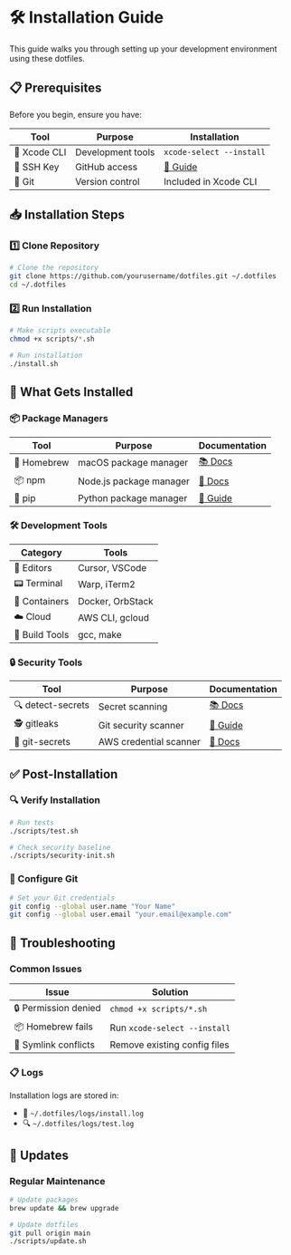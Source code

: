 # 🛠️ Installation Guide

This guide walks you through setting up your development environment using these dotfiles.

## 📋 Prerequisites

Before you begin, ensure you have:

| Tool | Purpose | Installation |
|------|---------|--------------|
| 🍎 Xcode CLI | Development tools | `xcode-select --install` |
| 🔑 SSH Key | GitHub access | [📝 Guide](https://docs.github.com/authentication/connecting-to-github-with-ssh) |
| 🎯 Git | Version control | Included in Xcode CLI |

## 📥 Installation Steps

### 1️⃣ Clone Repository

```bash
# Clone the repository
git clone https://github.com/yourusername/dotfiles.git ~/.dotfiles
cd ~/.dotfiles
```

### 2️⃣ Run Installation

```bash
# Make scripts executable
chmod +x scripts/*.sh

# Run installation
./install.sh
```

## 🔧 What Gets Installed

### 📦 Package Managers

| Tool | Purpose | Documentation |
|------|---------|---------------|
| 🍺 Homebrew | macOS package manager | [📚 Docs](https://docs.brew.sh) |
| 📦 npm | Node.js package manager | [📘 Docs](https://docs.npmjs.com) |
| 🐍 pip | Python package manager | [📗 Guide](https://pip.pypa.io) |

### 🛠️ Development Tools

| Category | Tools |
|----------|-------|
| 📝 Editors | Cursor, VSCode |
| 📟 Terminal | Warp, iTerm2 |
| 🐳 Containers | Docker, OrbStack |
| ☁️ Cloud | AWS CLI, gcloud |
| 🔨 Build Tools | gcc, make |

### 🔒 Security Tools

| Tool | Purpose | Documentation |
|------|---------|---------------|
| 🔍 detect-secrets | Secret scanning | [📚 Docs](https://github.com/Yelp/detect-secrets) |
| 🕵️ gitleaks | Git security scanner | [📘 Guide](https://github.com/zricethezav/gitleaks) |
| 🔐 git-secrets | AWS credential scanner | [📗 Docs](https://github.com/awslabs/git-secrets) |

## ✅ Post-Installation

### 🔍 Verify Installation

```bash
# Run tests
./scripts/test.sh

# Check security baseline
./scripts/security-init.sh
```

### 🔧 Configure Git

```bash
# Set your Git credentials
git config --global user.name "Your Name"
git config --global user.email "your.email@example.com"
```

## 🚨 Troubleshooting

### Common Issues

| Issue | Solution |
|-------|----------|
| 🔒 Permission denied | `chmod +x scripts/*.sh` |
| 📦 Homebrew fails | Run `xcode-select --install` |
| 🔗 Symlink conflicts | Remove existing config files |

### 📋 Logs

Installation logs are stored in:

- 📝 `~/.dotfiles/logs/install.log`
- 🔍 `~/.dotfiles/logs/test.log`

## 🔄 Updates

### Regular Maintenance

```bash
# Update packages
brew update && brew upgrade

# Update dotfiles
git pull origin main
./scripts/update.sh
```
